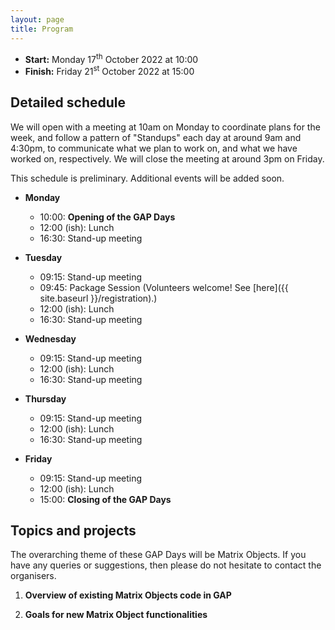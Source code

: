 ```yaml
---
layout: page
title: Program
---
```


* __Start:__ Monday 17<sup>th</sup> October 2022 at 10:00
* __Finish:__ Friday 21<sup>st</sup> October 2022 at 15:00

## Detailed schedule

We will open with a meeting at 10am on Monday to coordinate plans for the week,
and follow a pattern of "Standups" each day at around 9am and 4:30pm, to
communicate what we plan to work on, and what we have worked on, respectively.
We will close the meeting at around 3pm on Friday.

This schedule is preliminary. Additional events will be added soon.

- **Monday** 
  - 10:00: **Opening of the GAP Days**
  - 12:00 (ish): Lunch 
  - 16:30: Stand-up meeting

- **Tuesday** 
  - 09:15: Stand-up meeting
  - 09:45: Package Session (Volunteers welcome! See [here]({{ site.baseurl }}/registration).)
  - 12:00 (ish): Lunch 
  - 16:30: Stand-up meeting

- **Wednesday** 
  - 09:15: Stand-up meeting
  - 12:00 (ish): Lunch 
  - 16:30: Stand-up meeting

- **Thursday** 
  - 09:15: Stand-up meeting
  - 12:00 (ish): Lunch 
  - 16:30: Stand-up meeting

- **Friday** 
  - 09:15: Stand-up meeting
  - 12:00 (ish): Lunch 
  - 15:00: **Closing of the GAP Days**


## Topics and projects

The overarching theme of these GAP Days will be Matrix Objects. If you have any
queries or suggestions, then please do not hesitate to contact the organisers.

1. __Overview of existing Matrix Objects code in GAP__

2. __Goals for new Matrix Object functionalities__
